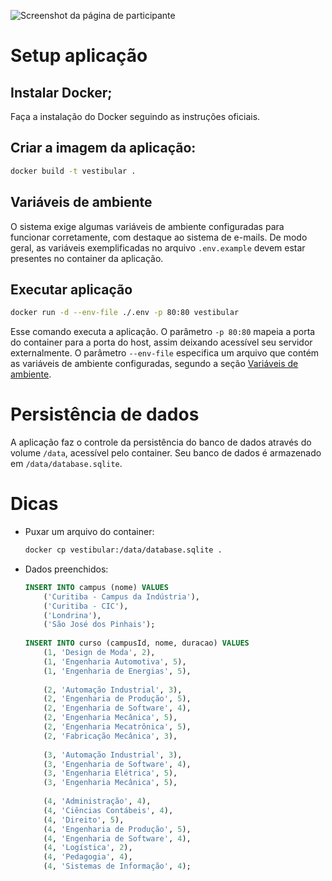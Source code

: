 ![Screenshot da página de participante](https://i.imgur.com/E4N0bZ2.png)

# Setup aplicação
## Instalar Docker;
Faça a instalação do Docker seguindo as instruções oficiais.

## Criar a imagem da aplicação:
```sh
docker build -t vestibular .
```
## Variáveis de ambiente
O sistema exige algumas variáveis de ambiente configuradas para funcionar corretamente, com destaque ao sistema de e-mails. De modo geral, as variáveis exemplificadas no arquivo `.env.example` devem estar presentes no container da aplicação.

## Executar aplicação
```sh
docker run -d --env-file ./.env -p 80:80 vestibular
```

Esse comando executa a aplicação. O parâmetro `-p 80:80` mapeia a porta do container para a porta do host, assim deixando acessível seu servidor externalmente. O parâmetro `--env-file` especifica um arquivo que contém as variáveis de ambiente configuradas, segundo a seção [Variáveis de ambiente](#variáveis-de-ambiente).

# Persistência de dados
A aplicação faz o controle da persistência do banco de dados através do volume `/data`, acessível pelo container. Seu banco de dados é armazenado em `/data/database.sqlite`.

# Dicas
- Puxar um arquivo do container:
    ```sh
    docker cp vestibular:/data/database.sqlite .
    ```
- Dados preenchidos:
    ```sql
    INSERT INTO campus (nome) VALUES 
        ('Curitiba - Campus da Indústria'),
        ('Curitiba - CIC'),
        ('Londrina'),
        ('São José dos Pinhais');
        
    INSERT INTO curso (campusId, nome, duracao) VALUES
        (1, 'Design de Moda', 2),
        (1, 'Engenharia Automotiva', 5),
        (1, 'Engenharia de Energias', 5),
        
        (2, 'Automação Industrial', 3),
        (2, 'Engenharia de Produção', 5),
        (2, 'Engenharia de Software', 4),
        (2, 'Engenharia Mecânica', 5),
        (2, 'Engenharia Mecatrônica', 5),
        (2, 'Fabricação Mecânica', 3),
        
        (3, 'Automação Industrial', 3),
        (3, 'Engenharia de Software', 4),
        (3, 'Engenharia Elétrica', 5),
        (3, 'Engenharia Mecânica', 5),
        
        (4, 'Administração', 4),
        (4, 'Ciências Contábeis', 4),
        (4, 'Direito', 5),
        (4, 'Engenharia de Produção', 5),
        (4, 'Engenharia de Software', 4),
        (4, 'Logística', 2),
        (4, 'Pedagogia', 4),
        (4, 'Sistemas de Informação', 4);
    ```